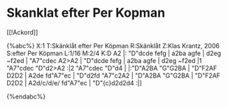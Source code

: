 # Skanklat efter Per Kopman

[[!Ackord]]

{%abc%}
X:1
T:Skänklåt efter Per Köpman
R:Skänklåt
Z:Klas Krantz, 2006
S:efter Per Köpman
L:1/16
M:2/4
K:D
A2 |: "D"dcde fefg | a2ba agfe | d2eg ~f2ed | "A7"cdec A2>A2 |
"D"dcde fefg | a2ba agfe | d2eg ~f2ed |1 "A7"cdec "D"d2>A2 :|2 "A7"cdec "D"d4 |
|:"D"A2BA "G"G2BA | "D"F2AF D2D2 | A2de fd"A7"ec | "D"d2fd "A7"c2A2 |
"D"A2BA "G"G2BA | "D"F2AF D2D2 | A2d/c/d/e/ fd"A7"ec | "D"{c}d2d2d4 :|]

{%endabc%}

